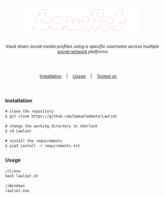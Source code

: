 
<p align="center">
  <img src="docs/images/test.png" alt=""/>
</p>
 <h6><p align="center">
    track down social media profiles using a specific username across multiple <a href="docs/website.txt">social network</a> platforms
</p></h6>
</p>
<p align="center">
  <img src="https://img.shields.io/badge/Version-0.2.0-green" alt=""/>
  <img src="https://img.shields.io/badge/Written in-python-blue" alt=""/>
  <img src="https://img.shields.io/badge/Author-SamueleAmato-937DC2" alt=""/>

</p>
<p align="center">
  <a href="#installation">Installation</a>
  &nbsp;&nbsp;&nbsp;|&nbsp;&nbsp;&nbsp;
  <a href="#usage">Usage</a>
  &nbsp;&nbsp;&nbsp;|&nbsp;&nbsp;&nbsp;
  <a href="#tested-on">Tested on</a>
  &nbsp;&nbsp;&nbsp;&nbsp;&nbsp;&nbsp;
</p>

<p align="center">
  <img src="docs/image/video.gif" alt=""/>
</p>

##
 ### Installation
  ```
  # clone the repository
  $ git clone https://github.com/SamueleAmato/Lawliet
  
  # change the working directory to sherlock
  $ cd Lawliet

  # install the requirements
  $ pip3 install -r requirements.txt
  ```
##
### Usage
  ```
  //Linux
  bash lawliet.sh
  
  //Windows
  lawliet.exe
